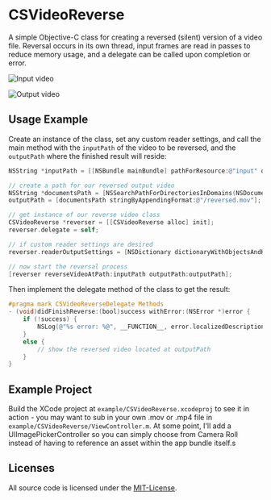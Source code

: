 CSVideoReverse
==============

A simple Objective-C class for creating a reversed (silent) version of a video file. Reversal occurs in its own thread, input frames are read in passes to reduce memory usage, and a delegate can be called upon completion or error.

![Input video](https://github.com/chrissung/CSVideoReverse/blob/master/input.gif)

![Output video](https://github.com/chrissung/CSVideoReverse/blob/master/output.gif)

Usage Example
-------------
Create an instance of the class, set any custom reader settings, and call the main method with the `inputPath` of the video to be reversed, and the `outputPath` where the finished result will reside:

``` objective-c
NSString *inputPath = [[NSBundle mainBundle] pathForResource:@"input" ofType:@"mov"];

// create a path for our reversed output video
NSString *documentsPath = [NSSearchPathForDirectoriesInDomains(NSDocumentDirectory, NSUserDomainMask, YES) objectAtIndex:0];
outputPath = [documentsPath stringByAppendingFormat:@"/reversed.mov"];

// get instance of our reverse video class
CSVideoReverse *reverser = [[CSVideoReverse alloc] init];
reverser.delegate = self;

// if custom reader settings are desired
reverser.readerOutputSettings = [NSDictionary dictionaryWithObjectsAndKeys:[NSNumber numberWithInt:kCVPixelFormatType_420YpCbCr8BiPlanarVideoRange], kCVPixelBufferPixelFormatTypeKey, nil];

// now start the reversal process
[reverser reverseVideoAtPath:inputPath outputPath:outputPath];
```

Then implement the delegate method of the class to get the result:

``` objective-c
#pragma mark CSVideoReverseDelegate Methods
- (void)didFinishReverse:(bool)success withError:(NSError *)error {
	if (!success) {
		NSLog(@"%s error: %@", __FUNCTION__, error.localizedDescription);
	}
	else {
		// show the reversed video located at outputPath
	}
}
```

Example Project
---------------
Build the XCode project at `example/CSVideoReverse.xcodeproj` to see it in action - you may want to sub in your own .mov or .mp4 file in `example/CSVideoReverse/ViewController.m`.  At some point, I'll add a UIImagePickerController so you can simply choose from Camera Roll instead of having to reference an asset within the app bundle itself.s

Licenses
--------

All source code is licensed under the [MIT-License](https://github.com/chrissung/CSVideoReverse/blob/master/LICENSE).


